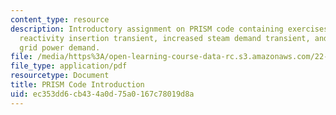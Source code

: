 ```yaml
---
content_type: resource
description: Introductory assignment on PRISM code containing exercises on negative
  reactivity insertion transient, increased steam demand transient, and change of
  grid power demand.
file: /media/https%3A/open-learning-course-data-rc.s3.amazonaws.com/22-091-nuclear-reactor-safety-spring-2008/ec353dd6cb434a0d75a0167c78019d8a_MIT22_091S08_assn02.pdf
file_type: application/pdf
resourcetype: Document
title: PRISM Code Introduction
uid: ec353dd6-cb43-4a0d-75a0-167c78019d8a
---
```

